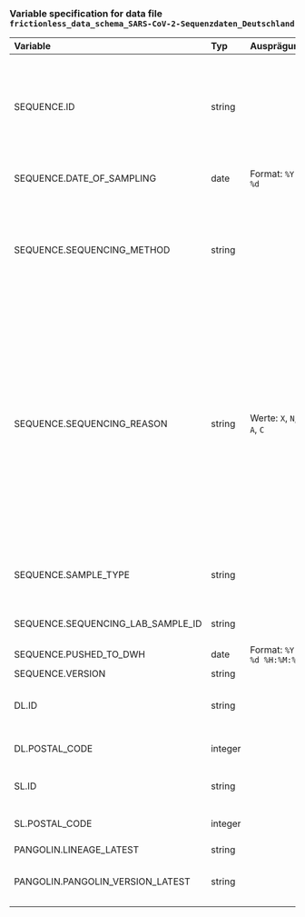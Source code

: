 ### Variable specification for data file `frictionless_data_schema_SARS-CoV-2-Sequenzdaten_Deutschland`

| Variable                          | Typ     | Ausprägungen                   | Beschreibung                                                                                                                                                                                                                                                                                                                                                                       |
|:----------------------------------|:--------|:-------------------------------|:-----------------------------------------------------------------------------------------------------------------------------------------------------------------------------------------------------------------------------------------------------------------------------------------------------------------------------------------------------------------------------------|
| SEQUENCE.ID                       | string  |                                | Ein eindeutiger Identifikator der Sequenzdaten und Metadaten zusammenführt. Dieser Identifikator wird als FASTA ID in den Sequenzdaten genutzt                                                                                                                                                                                                                                     |
| SEQUENCE.DATE_OF_SAMPLING         | date    | Format: `%Y-%m-%d`             | Datum der Probeentnahme im ISO 8601 Format                                                                                                                                                                                                                                                                                                                                         |
| SEQUENCE.SEQUENCING_METHOD        | string  |                                | Für eine Liste der möglichen Werte, siehe siehe [ena](https://ena-docs.readthedocs.io/en/latest/submit/reads/webin-cli.html#permitted-values-for-platform). Die verwendete Sequenzierungs-Plattform auf Basis der von ENA zugelassenen Ontologie)                                                                                                                                  |
| SEQUENCE.SEQUENCING_REASON        | string  | Werte: `X`, `N`, `Y`, `A`, `C` | Grund für die Durchführung der Sequenzierung<br>`X`: Dem sequenzierenden Labor unbekannt<br>`N`: Zufällige Auswahl einer in der PCR positiven Probe zur Sequenzierung<br> `Y`: Die Art der Mutation bzw. Variante ist (dem sequenzierenden Labor) unbekannt<br> `A`: Es besteht aus der vorherigen Diagnostik Verdacht auf die Mutation/Variante<br>`C`: TODO Add explanation <br> |
| SEQUENCE.SAMPLE_TYPE              | string  |                                | `s001 - s025`: Art der Probe <br> `X`: Unbekannt (dem sequenzierenden Labor)                                                                                                                                                                                                                                                                                                       |
| SEQUENCE.SEQUENCING_LAB_SAMPLE_ID | string  |                                | Vom Labor genutzte FASTA ID in verschlüsselter Form                                                                                                                                                                                                                                                                                                                                |
| SEQUENCE.PUSHED_TO_DWH            | date    | Format: `%Y-%m-%d %H:%M:%S %z` | Eingang am RKI                                                                                                                                                                                                                                                                                                                                                                     |
| SEQUENCE.VERSION                  | string  |                                | Version der Sequenz                                                                                                                                                                                                                                                                                                                                                                |
| DL.ID                             | string  |                                | Identifikationsnummer  des primärdiagnostischen Labors (DL)                                                                                                                                                                                                                                                                                                                        |
| DL.POSTAL_CODE                    | integer |                                | Postleitzahl des primärdiagnostischen Labors (DL)                                                                                                                                                                                                                                                                                                                                  |
| SL.ID                             | string  |                                | Identifikationsnummer  des sequenzierenden Labors (SL)                                                                                                                                                                                                                                                                                                                             |
| SL.POSTAL_CODE                    | integer |                                | Postleitzahl des sequenzierenden Labors (SL)                                                                                                                                                                                                                                                                                                                                       |
| PANGOLIN.LINEAGE_LATEST           | string  |                                | Pangolin Lineage                                                                                                                                                                                                                                                                                                                                                                   |
| PANGOLIN.PANGOLIN_VERSION_LATEST  | string  |                                | Für die Lineage-Zuordnung verwendete [Pangolin Version](#Zuordnung-von-Viruslinien-basierend-auf-Pangolin)                                                                                                                                                                                                                                                                         |


